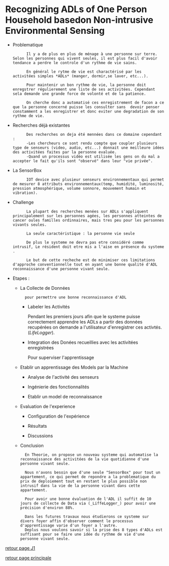 # Recognizing ADLs of One Person Household basedon Non-intrusive Environmental Sensing

- Problematique

            Il y a de plus en plus de ménage à une personne sur terre. Selon les personnes qui vivent seules, il est plus facil d'avoir tendance a perdre le controle d'un rythme de vie sains.
            
            En général le rytme de vie est charactérisé par les activitées simples *ADLs* (manger, dormir,se laver, etc...).
            
            Pour maintenir un bon rythme de vie, la personne doit enregstrer régulierement une liste de ses activitées. Cependant sela demande une grande force de volonté et de la patience.
            
            On cherche donc a automatisé ces enregistrement de facon a ce que la personne concerné puisse les consulter sans  devoir penser constamment a les enregistrer et donc eviter une degradation de son rythme de vie.

- Recherches déjà existantes

            Des recherches on deja été mennées dans ce domaine cependant :
            -Les chercheurs ce sont rendu compte que coupler plusieurs type de senseurs (video, audio, etc...) donnait une meilleure idées des activitées faites par la personne evaluée.
            -Quand un processus vidéo est utilisée les gens on du mal a accepter le fait qu'ils sont "observé" dans leur "vie privée".

- La SensorBox

            IOT device avec plusieur senseurs environnementaux qui permet de mesurer 8 attributs environnementaux(temp, humidité, luminosité, pression atmosphérique, volume sonnore, mouvement humain et vibration).


- Challenge 

            La plupart des recherches menées sur ADLs s'appliquent principalement sur les personnes agées, les personnes atteintes de cancer oules familles ordinnaires, mais tres peu pour les personnes vivants seules.
            
            La seule caractéristique : la personne vie seule
            
            De plus le systeme ne devra pas etre considéré comme intrusif, Le résident doit etre mis a l'aise en présence du systeme .
            
            Le but de cette recheche est de minimiser ces limitations d'approche conventionnelle tout en ayant une bonne qualité d'ADL reconnaissance d'une personne vivant seule.


- Etapes :

    * La Collecte de Données

            pour permettre une bonne reconnaissance d'ADL

        * Labeler les Activités

            Pendant les premiers jours afin que le systeme puisse correctement apprendre les ADLs a partir des données recupérées on demande a l'utilisateur d'enregistrer ces activtés.(_LifeLogger_).

        * Integration des Donées recueillies avec les activitées enregistrées
        
            Pour superviser l'apprentissage

    * Etablir un apprentissage des Models par la Machine 
        * Analyse de l'activité des senseurs
        
        * Ingénierie des fonctionnalités
        
        * Etablir un model de reconnaissance

    * Evaluation de l'experience
        * Configuration de l'expérience

        * Résultats
        
        * Discussions

    * Conclusion
    
            En Theorie, on propose un nouveau systeme qui automatise la reconnaissance des activitées de la vie quotidienne d'une personne vivant seule. 
            
            Nous n'avons besoin que d'une seule "SensorBox" pour tout un appartement, ce qui permet de repondre a la problematique du prix de deploiement tout en restant le plus possible non intrusif dans la vie de la personne vivant dans cette appartement.

            Pour avoir une bonne évaluation de l'ADL il suffit de 10 jours de collecte de Data via (_LiffeLogger_) pour avoir une précision d'environ 88%.

            Dans les futures travaux nous étudierons ce systeme sur divers foyer affin d'observer comment le processus d'apprentissage varie d'un foyer a l'autre.
            Deplus nous voulons savoir si la prise des 8 types d'ADLs est suffisant pour se faire une idée du rythme de vie d'une personne vivant seule.
 




[retour page J1](../journal/j1.mkd)

[retour page principale](../ListeDeNotes.mkd)

